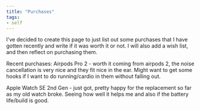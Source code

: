 ```yaml
---
title: "Purchases"
tags:
- self
---
```

I've decided to create this page to just list out some purchases that I have gotten recently and write if it was worth it or not. I will also add a wish list, and then reflect on purchasing them.

Recent purchases:
Airpods Pro 2 - worth it coming from airpods 2, the noise cancellation is very nice and they fit nice in the ear. Might want to get some hooks if I want to do running/cardio in them without falling out.

Apple Watch SE 2nd Gen - just got, pretty happy for the replacement so far as my old watch broke. Seeing how well it helps me and also if the battery life/build is good.


